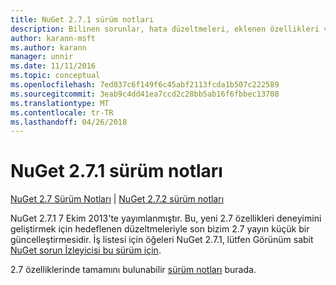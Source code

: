 ```yaml
---
title: NuGet 2.7.1 sürüm notları
description: Bilinen sorunlar, hata düzeltmeleri, eklenen özellikleri ve dcr NuGet 2.7.1 dahil etmek için sürüm notları.
author: karann-msft
ms.author: karann
manager: unnir
ms.date: 11/11/2016
ms.topic: conceptual
ms.openlocfilehash: 7ed037c6f149f6c45abf2113fcda1b507c222589
ms.sourcegitcommit: 3eab9c4dd41ea7ccd2c28bb5ab16f6fbbec13708
ms.translationtype: MT
ms.contentlocale: tr-TR
ms.lasthandoff: 04/26/2018
---
```

# <a name="nuget-271-release-notes"></a>NuGet 2.7.1 sürüm notları

[NuGet 2.7 Sürüm Notları](../release-notes/nuget-2.7.md) | [NuGet 2.7.2 sürüm notları](../release-notes/nuget-2.7.2.md)

NuGet 2.7.1 7 Ekim 2013'te yayımlanmıştır.  Bu, yeni 2.7 özellikleri deneyimini geliştirmek için hedeflenen düzeltmeleriyle son bizim 2.7 yayın küçük bir güncelleştirmesidir. İş listesi için öğeleri NuGet 2.7.1, lütfen Görünüm sabit [NuGet sorun İzleyicisi bu sürüm için](http://nuget.codeplex.com/workitem/list/advanced?keyword=&status=Closed&type=All&priority=All&release=NuGet%202.7.1&assignedTo=All&component=All&sortField=LastUpdatedDate&sortDirection=Descending&page=0).

2.7 özelliklerinde tamamını bulunabilir [sürüm notları](../release-notes/nuget-2.7.md) burada.
